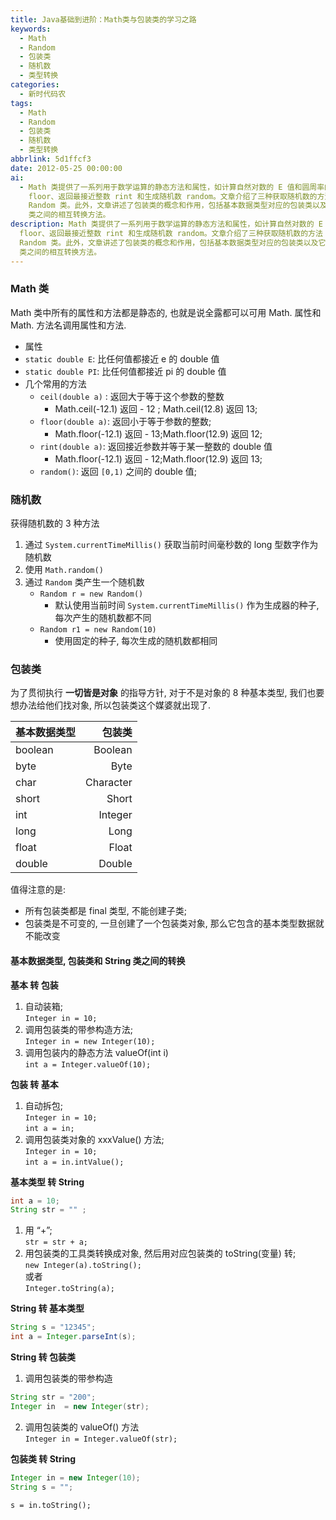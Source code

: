 ```yaml
---
title: Java基础到进阶：Math类与包装类的学习之路
keywords:
  - Math
  - Random
  - 包装类
  - 随机数
  - 类型转换
categories:
  - 新时代码农
tags:
  - Math
  - Random
  - 包装类
  - 随机数
  - 类型转换
abbrlink: 5d1ffcf3
date: 2012-05-25 00:00:00
ai:
  - Math 类提供了一系列用于数学运算的静态方法和属性，如计算自然对数的 E 值和圆周率的 PI 值。它还包含一些常用方法，例如向上取整 ceil、向下取整
    floor、返回最接近整数 rint 和生成随机数 random。文章介绍了三种获取随机数的方法：利用当前时间毫秒数、使用 Math.random() 和通过
    Random 类。此外，文章讲述了包装类的概念和作用，包括基本数据类型对应的包装类以及它们的不可变性特点。最后，详细解释了基本数据类型、包装类和 String
    类之间的相互转换方法。
description: Math 类提供了一系列用于数学运算的静态方法和属性，如计算自然对数的 E 值和圆周率的 PI 值。它还包含一些常用方法，例如向上取整 ceil、向下取整
  floor、返回最接近整数 rint 和生成随机数 random。文章介绍了三种获取随机数的方法：利用当前时间毫秒数、使用 Math.random() 和通过
  Random 类。此外，文章讲述了包装类的概念和作用，包括基本数据类型对应的包装类以及它们的不可变性特点。最后，详细解释了基本数据类型、包装类和 String
  类之间的相互转换方法。
---
```


### Math 类

Math 类中所有的属性和方法都是静态的, 也就是说全露都可以可用 Math. 属性和 Math. 方法名调用属性和方法.

- 属性
- `static double E`: 比任何值都接近 e 的 double 值
- `static double PI`: 比任何值都接近 pi 的 double 值
- 几个常用的方法
  - `ceil(double a)` : 返回大于等于这个参数的整数
    - Math.ceil(-12.1) 返回 - 12 ; Math.ceil(12.8) 返回 13;
  - `floor(double a)`: 返回小于等于参数的整数;
    - Math.floor(-12.1) 返回 - 13;Math.floor(12.9) 返回 12;
  - `rint(double a)`: 返回接近参数并等于某一整数的 double 值
    - Math.floor(-12.1) 返回 - 12;Math.floor(12.9) 返回 13;
  - `random()`: 返回 `[0,1)` 之间的 double 值;

### 随机数

获得随机数的 3 种方法

1. 通过 `System.currentTimeMillis()` 获取当前时间毫秒数的 long 型数字作为随机数
2. 使用 `Math.random()`
3. 通过 `Random` 类产生一个随机数
   - `Random r = new Random()`
     - 默认使用当前时间 `System.currentTimeMillis()` 作为生成器的种子, 每次产生的随机数都不同
   - `Random r1 = new Random(10)`
     - 使用固定的种子, 每次生成的随机数都相同

### 包装类

为了贯彻执行 **一切皆是对象** 的指导方针, 对于不是对象的 8 种基本类型, 我们也要想办法给他们找对象, 所以包装类这个媒婆就出现了.

| 基本数据类型 |    包装类 |
| :----------- | --------: |
| boolean      |   Boolean |
| byte         |      Byte |
| char         | Character |
| short        |     Short |
| int          |   Integer |
| long         |      Long |
| float        |     Float |
| double       |    Double |

值得注意的是:

- 所有包装类都是 final 类型, 不能创建子类;
- 包装类是不可变的, 一旦创建了一个包装类对象, 那么它包含的基本类型数据就不能改变

#### 基本数据类型, 包装类和 String 类之间的转换

**基本 转 包装**

1. 自动装箱;  
   `Integer in = 10;`
2. 调用包装类的带参构造方法;  
   `Integer in = new Integer(10);`
3. 调用包装内的静态方法 valueOf(int i)  
   `int a = Integer.valueOf(10);`

**包装 转 基本**

1. 自动拆包;  
   `Integer in = 10;`  
   `int a = in;`
2. 调用包装类对象的 xxxValue() 方法;  
   `Integer in = 10;`  
   `int a = in.intValue();`

**基本类型 转 String**

```java
int a = 10;
String str = "" ;
```

1. 用 “+”;  
   `str = str + a;`
2. 用包装类的工具类转换成对象, 然后用对应包装类的 toString(变量) 转;  
   `new Integer(a).toString();`  
   或者  
   `Integer.toString(a);`

**String 转 基本类型**

```java
String s = "12345";
int a = Integer.parseInt(s);
```

**String 转 包装类**

1. 调用包装类的带参构造

```java
String str = "200";
Integer in  = new Integer(str);
```

2. 调用包装类的 valueOf() 方法  
   `Integer in = Integer.valueOf(str);`

**包装类 转 String**

```java
Integer in = new Integer(10);
String s = "";
```

`s = in.toString();`
